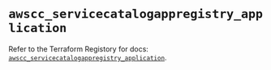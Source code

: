 # `awscc_servicecatalogappregistry_application`

Refer to the Terraform Registory for docs: [`awscc_servicecatalogappregistry_application`](https://registry.terraform.io/providers/hashicorp/awscc/0.70.0/docs/resources/servicecatalogappregistry_application).
